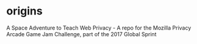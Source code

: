 # origins
A Space Adventure to Teach Web Privacy - 
A repo for the Mozilla Privacy Arcade Game Jam Challenge, part of the 2017 Global Sprint

